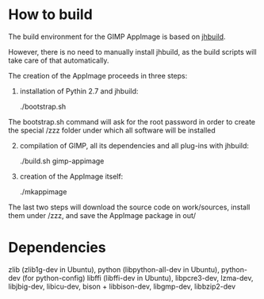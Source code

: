 # How to build

The build environment for the GIMP AppImage is based on [jhbuild](https://github.com/GNOME/jhbuild).

However, there is no need to manually install jhbuild, as the build scripts will take care of that automatically.

The creation of the AppImage proceeds in three steps:

1. installation of Pythin 2.7 and jhbuild:

    ./bootstrap.sh
    
The bootstrap.sh command will ask for the root password in order to create the special /zzz folder under which all software will be installed

2. compilation of GIMP, all its dependencies and all plug-ins with jhbuild:

    ./build.sh gimp-appimage

3. creation of the AppImage itself:

    ./mkappimage
    
The last two steps will download the source code on work/sources, install them under /zzz, and save the AppImage package in out/

# Dependencies

zlib (zlib1g-dev in Ubuntu),
python (libpython-all-dev in Ubuntu),
python-dev (for python-config)
libffi (libffi-dev in Ubuntu),
libpcre3-dev,
lzma-dev,
libjbig-dev,
libicu-dev,
bison + libbison-dev,
libgmp-dev,
libbzip2-dev
